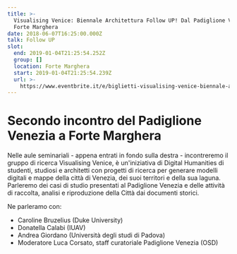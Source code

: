 ```yaml
---
title: >-
  Visualising Venice: Biennale Architettura Follow UP! Dal Padiglione Venezia a
  Forte Marghera
date: 2018-06-07T16:25:00.000Z
talk: Follow UP
slot:
  end: 2019-01-04T21:25:54.252Z
  group: []
  location: Forte Marghera
  start: 2019-01-04T21:25:54.239Z
  url: >-
    https://www.eventbrite.it/e/biglietti-visualising-venice-biennale-architettura-follow-up-dal-padiglione-venezia-al-forte-marghera-46694717156#
---
```

# Secondo incontro del Padiglione Venezia a Forte Marghera

Nelle aule seminariali - appena entrati in fondo sulla destra - incontreremo il gruppo di ricerca Visualising Venice, è un'iniziativa di Digital Humanities di studenti, studiosi e architetti con progetti di ricerca per generare modelli digitali e mappe della città di Venezia, dei suoi territori e della sua laguna. Parleremo dei casi di studio presentati al Padiglione Venezia e delle attività di raccolta, analisi e riproduzione della Città dai documenti storici.

Ne parleramo con:

* Caroline Bruzelius (Duke University)
* Donatella Calabi (IUAV)
* Andrea Giordano (Università degli studi di Padova)
* Moderatore Luca Corsato, staff curatoriale Padiglione Venezia (OSD)
